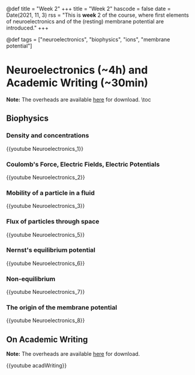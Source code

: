 @def title = "Week 2"
+++
title = "Week 2"
hascode = false
date = Date(2021, 11, 3)
rss = "This is **week** 2 of the course, where first elements of neuroelectronics and of the (resting) membrane potential are introduced."
+++

@def tags = ["neuroelectronics", "biophysics", "ions", "membrane potential"]

# Neuroelectronics (~4h) and Academic Writing (~30min)

**Note:** The overheads are available
[here](https://github.com/mgiugliano/ComputationalNeurobiologyCourse/tree/main/overheads/Lectures)
for download. \toc

## Biophysics

### Density and concentrations

{{youtube Neuroelectronics_1}}

### Coulomb's Force, Electric Fields, Electric Potentials

{{youtube Neuroelectronics_2}}

### Mobility of a particle in a fluid

{{youtube Neuroelectronics_3}}

### Flux of particles through space

{{youtube Neuroelectronics_5}}

### Nernst's equilibrium potential

{{youtube Neuroelectronics_6}}

### Non-equilibrium

{{youtube Neuroelectronics_7}}

### The origin of the membrane potential

{{youtube Neuroelectronics_8}}

## On Academic Writing

**Note:** The overheads are available
[here](https://github.com/mgiugliano/ComputationalNeurobiologyCourse/tree/main/overheads/softSkills)
for download.

{{youtube acadWriting}}
